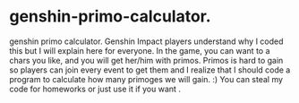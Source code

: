 # genshin-primo-calculator.
genshin primo calculator.
Genshin Impact players understand why I coded this but I will explain here for everyone.
In the game, you can want to a chars you like, and you will get her/him with primos.
Primos is hard to gain so players can join every event to get them
and I realize that I should code a program to calculate how many primoges we will gain. :)
You can steal my code for homeworks or just use it if you want .
